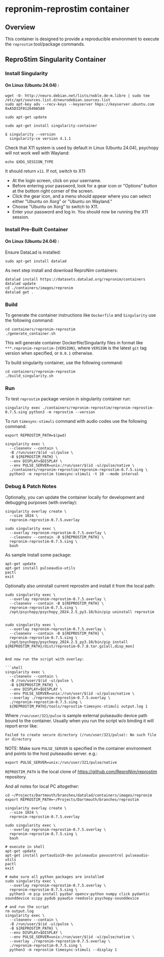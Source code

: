 # repronim-reprostim container

## Overview

This container is designed to provide a reproducible environment to
execute the `reprostim` tool/package commands.

## ReproStim Singularity Container

### Install Singularity

#### On Linux (Ubuntu 24.04) :

```shell
wget -O- http://neuro.debian.net/lists/noble.de-m.libre | sudo tee /etc/apt/sources.list.d/neurodebian.sources.list
sudo apt-key adv --recv-keys --keyserver hkps://keyserver.ubuntu.com 0xA5D32F012649A5A9

sudo apt-get update

sudo apt-get install singularity-container
```

```shell
$ singularity --version
  singularity-ce version 4.1.1
```

Check that X11 system is used by default in Linux (Ubuntu 24.04),
psychopy will not work well with Wayland:

```
echo $XDG_SESSION_TYPE
```

It should return `x11`. If not, switch to X11:

 - At the login screen, click on your username.
 - Before entering your password, look for a gear icon or "Options" button at the bottom right corner of the screen.
 - Click the gear icon, and a menu should appear where you can select either "Ubuntu on Xorg" or "Ubuntu on Wayland."
 - Choose "Ubuntu on Xorg" to switch to X11.
 - Enter your password and log in. You should now be running the X11 session.



### Install Pre-Built Container

#### On Linux (Ubuntu 24.04) :

Ensure DataLad is installed:

```
sudo apt-get install datalad
```

As next step install and download ReproNim containers:

```
datalad install https://datasets.datalad.org/repronim/containers
datalad update
cd ./containers/images/repronim
datalad get .
```

### Build

To generate the container instructions like `Dockerfile` and `Singularity`
use the following command:

```shell
cd containers/repronim-reprostim
./generate_container.sh
```

This will generate container Dockerfile/Singularity files in format like
`***.repronim-reprostim-{VERSION}`, where `VERSION` is the latest `git` tag
version when specified, or `0.0.1` otherwise.

To build singularity container, use the following command:

```shell
cd containers/repronim-reprostim
./build_singularity.sh
```

### Run

To test `reprostim` package version in singularity container run:
```shell
singularity exec ./containers/repronim-reprostim/repronim-reprostim-0.7.5.sing python3 -m reprostim --version
```

To run `timesync-stimuli` command with audio codes use the following command:

```shell
export REPROSTIM_PATH=$(pwd)

singularity exec \
  --cleanenv --contain \
  -B /run/user/$(id -u)/pulse \
  -B ${REPROSTIM_PATH} \
  --env DISPLAY=$DISPLAY \
  --env PULSE_SERVER=unix:/run/user/$(id -u)/pulse/native \
  ./containers/repronim-reprostim/repronim-reprostim-0.7.5.sing \
  python3 -m reprostim timesync-stimuli -t 10 --mode interval
```

### Debug & Patch Notes

Optionally, you can update the container locally for development
and debugging purposes (with overlay):

```shell
singularity overlay create \
  --size 1024 \
  repronim-reprostim-0.7.5.overlay

sudo singularity exec \
  --overlay repronim-reprostim-0.7.5.overlay \
  --cleanenv --contain -B ${REPROSTIM_PATH} \
  repronim-reprostim-0.7.5.sing \
  bash
```
As sample install some package:

```shell
apt-get update
apt-get install pulseaudio-utils
pactl
exit
```

Optionally also uninstall current reprostim and install it from the local path:
```shell
sudo singularity exec \
  --overlay repronim-reprostim-0.7.5.overlay \
  --cleanenv --contain -B ${REPROSTIM_PATH} \
  repronim-reprostim-0.7.5.sing \
  /opt/psychopy/psychopy_2024.2.5_py3.10/bin/pip uninstall reprostim


sudo singularity exec \
  --overlay repronim-reprostim-0.7.5.overlay \
  --cleanenv --contain -B ${REPROSTIM_PATH} \
  repronim-reprostim-0.7.5.sing \
  /opt/psychopy/psychopy_2024.2.5_py3.10/bin/pip install ${REPROSTIM_PATH}/dist/reprostim-0.7.8.tar.gz[all,disp_mon]
```



```shell

And now run the script with overlay:

```shell
singularity exec \
  --cleanenv --contain \
  -B /run/user/$(id -u)/pulse \
  -B ${REPROSTIM_PATH} \
  --env DISPLAY=$DISPLAY \
  --env PULSE_SERVER=unix:/run/user/$(id -u)/pulse/native \
  --overlay ./repronim-reprostim-0.7.5.overlay \
  ./repronim-reprostim-0.7.5.sing \
  ${REPROSTIM_PATH}/tools/reprostim-timesync-stimuli output.log 1
```

Where `/run/user/321/pulse` is sample external pulseaudio device path bound to the container. Usually
when you run the script w/o binding it will report error like:

```shell
Failed to create secure directory (/run/user/321/pulse): No such file or directory
```

NOTE: Make sure `PULSE_SERVER` is specified in the container environment and
points to the host pulseaudio server. e.g.:

```shell
export PULSE_SERVER=unix:/run/user/321/pulse/native
```

`REPROSTIM_PATH` is the local clone of https://github.com/ReproNim/reprostim repository.

And all notes for local PC altogether:

```shell
cd ~/Projects/Dartmouth/branches/datalad/containers/images/repronim
export REPROSTIM_PATH=~/Projects/Dartmouth/branches/reprostim

singularity overlay create \
  --size 1024 \
  repronim-reprostim-0.7.5.overlay

sudo singularity exec \
  --overlay repronim-reprostim-0.7.5.overlay \
  repronim-reprostim-0.7.5.sing \
  bash

# execute in shell
apt-get update
apt-get install portaudio19-dev pulseaudio pavucontrol pulseaudio-utils
pactl
exit

# make sure all python packages are installed
sudo singularity exec \
  --overlay repronim-reprostim-0.7.5.overlay \
  repronim-reprostim-0.7.5.sing \
  python3 -m pip install pyzbar opencv-python numpy click pydantic sounddevice scipy pydub pyaudio reedsolo psychopy-sounddevice

# and run the script
rm output.log
singularity exec \
  --cleanenv --contain \
  -B /run/user/$(id -u)/pulse \
  -B ${REPROSTIM_PATH} \
  --env DISPLAY=$DISPLAY \
  --env PULSE_SERVER=unix:/run/user/$(id -u)/pulse/native \
  --overlay ./repronim-reprostim-0.7.5.overlay \
  ./repronim-reprostim-0.7.5.sing \
  python3 -m reprostim timesync-stimuli --display 1 

```
